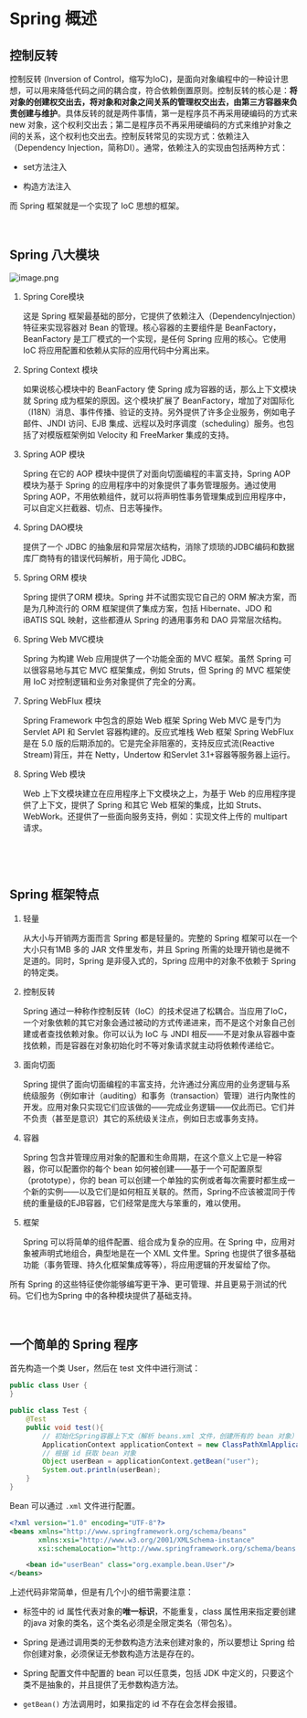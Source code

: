 # Spring 概述

## 控制反转

控制反转 (Inversion of Control，缩写为IoC)，是面向对象编程中的一种设计思想，可以用来降低代码之间的耦合度，符合依赖倒置原则。控制反转的核心是：**将对象的创建权交出去，将对象和对象之间关系的管理权交出去，由第三方容器来负责创建与维护**。具体反转的就是两件事情，第一是程序员不再采用硬编码的方式来 new 对象，这个权利交出去；第二是程序员不再采用硬编码的方式来维护对象之间的关系，这个权利也交出去。控制反转常见的实现方式：依赖注入（Dependency Injection，简称DI）。通常，依赖注入的实现由包括两种方式：

- set方法注入

- 构造方法注入

而 Spring 框架就是一个实现了 IoC 思想的框架。

&emsp;

## Spring 八大模块

![image.png](https://cdn.nlark.com/yuque/0/2022/png/21376908/1663726169861-b5acb757-17e0-4d3d-a811-400eb7edd1b3.png?x-oss-process=image%2Fwatermark%2Ctype_d3F5LW1pY3JvaGVp%2Csize_29%2Ctext_5Yqo5Yqb6IqC54K5%2Ccolor_FFFFFF%2Cshadow_50%2Ct_80%2Cg_se%2Cx_10%2Cy_10)

1. Spring Core模块
   
   这是 Spring 框架最基础的部分，它提供了依赖注入（DependencyInjection）特征来实现容器对 Bean 的管理。核心容器的主要组件是 BeanFactory，BeanFactory 是工厂模式的一个实现，是任何 Spring 应用的核心。它使用 IoC 将应用配置和依赖从实际的应用代码中分离出来。

2. Spring Context 模块
   
   如果说核心模块中的 BeanFactory 使 Spring 成为容器的话，那么上下文模块就 Spring 成为框架的原因。这个模块扩展了 BeanFactory，增加了对国际化（I18N）消息、事件传播、验证的支持。另外提供了许多企业服务，例如电子邮件、JNDI 访问、EJB 集成、远程以及时序调度（scheduling）服务。也包括了对模版框架例如 Velocity 和 FreeMarker 集成的支持。

3. Spring AOP 模块
   
   Spring 在它的 AOP 模块中提供了对面向切面编程的丰富支持，Spring AOP 模块为基于 Spring 的应用程序中的对象提供了事务管理服务。通过使用 Spring AOP，不用依赖组件，就可以将声明性事务管理集成到应用程序中，可以自定义拦截器、切点、日志等操作。

4. Spring DAO模块
   
   提供了一个 JDBC 的抽象层和异常层次结构，消除了烦琐的JDBC编码和数据库厂商特有的错误代码解析，用于简化 JDBC。

5. Spring ORM 模块
   
   Spring 提供了ORM 模块。Spring 并不试图实现它自己的 ORM 解决方案，而是为几种流行的 ORM 框架提供了集成方案，包括 Hibernate、JDO 和 iBATIS SQL 映射，这些都遵从 Spring 的通用事务和 DAO 异常层次结构。

6. Spring Web MVC模块
   
   Spring 为构建 Web 应用提供了一个功能全面的 MVC 框架。虽然 Spring 可以很容易地与其它 MVC 框架集成，例如 Struts，但 Spring 的 MVC 框架使用 IoC 对控制逻辑和业务对象提供了完全的分离。

7. Spring WebFlux 模块
   
   Spring Framework 中包含的原始 Web 框架 Spring Web MVC 是专门为 Servlet API 和 Servlet 容器构建的。反应式堆栈 Web 框架 Spring WebFlux 是在 5.0 版的后期添加的。它是完全非阻塞的，支持反应式流(Reactive Stream)背压，并在 Netty，Undertow 和Servlet 3.1+容器等服务器上运行。

8. Spring Web 模块
   
   Web 上下文模块建立在应用程序上下文模块之上，为基于 Web 的应用程序提供了上下文，提供了 Spring 和其它 Web 框架的集成，比如 Struts、WebWork。还提供了一些面向服务支持，例如：实现文件上传的 multipart 请求。

    

&emsp;

## Spring 框架特点

1. 轻量
   
   从大小与开销两方面而言 Spring 都是轻量的。完整的 Spring 框架可以在一个大小只有1MB 多的 JAR 文件里发布，并且 Spring 所需的处理开销也是微不足道的。同时，Spring 是非侵入式的，Spring 应用中的对象不依赖于 Spring 的特定类。

2. 控制反转
   
   Spring 通过一种称作控制反转（IoC）的技术促进了松耦合。当应用了IoC，一个对象依赖的其它对象会通过被动的方式传递进来，而不是这个对象自己创建或者查找依赖对象。你可以认为 IoC 与 JNDI 相反——不是对象从容器中查找依赖，而是容器在对象初始化时不等对象请求就主动将依赖传递给它。

3. 面向切面
   
   Spring 提供了面向切面编程的丰富支持，允许通过分离应用的业务逻辑与系统级服务（例如审计（auditing）和事务（transaction）管理）进行内聚性的开发。应用对象只实现它们应该做的——完成业务逻辑——仅此而已。它们并不负责（甚至是意识）其它的系统级关注点，例如日志或事务支持。

4. 容器
   
   Spring 包含并管理应用对象的配置和生命周期，在这个意义上它是一种容器，你可以配置你的每个 bean 如何被创建——基于一个可配置原型（prototype），你的 bean 可以创建一个单独的实例或者每次需要时都生成一个新的实例——以及它们是如何相互关联的。然而，Spring不应该被混同于传统的重量级的EJB容器，它们经常是庞大与笨重的，难以使用。

5. 框架
   
   Spring 可以将简单的组件配置、组合成为复杂的应用。在 Spring 中，应用对象被声明式地组合，典型地是在一个 XML 文件里。Spring 也提供了很多基础功能（事务管理、持久化框架集成等等），将应用逻辑的开发留给了你。

所有 Spring 的这些特征使你能够编写更干净、更可管理、并且更易于测试的代码。它们也为Spring 中的各种模块提供了基础支持。

&emsp;

## 一个简单的 Spring 程序

首先构造一个类 User，然后在 test 文件中进行测试：

```java
public class User {
}

public class Test {
    @Test
    public void test(){
        // 初始化Spring容器上下文（解析 beans.xml 文件，创建所有的 bean 对象）
        ApplicationContext applicationContext = new ClassPathXmlApplicationContext("beans.xml");
        // 根据 id 获取 bean 对象
        Object userBean = applicationContext.getBean("user");
        System.out.println(userBean);
    }
}
```

Bean 可以通过 `.xml` 文件进行配置。

```xml
<?xml version="1.0" encoding="UTF-8"?>
<beans xmlns="http://www.springframework.org/schema/beans"
       xmlns:xsi="http://www.w3.org/2001/XMLSchema-instance"
       xsi:schemaLocation="http://www.springframework.org/schema/beans http://www.springframework.org/schema/beans/spring-beans.xsd">

    <bean id="userBean" class="org.example.bean.User"/>
</beans>
```

上述代码非常简单，但是有几个小的细节需要注意：

* <bean> 标签中的 id 属性代表对象的**唯一标识**，不能重复，class 属性用来指定要创建的java 对象的类名，这个类名必须是全限定类名（带包名）。

* Spring 是通过调用类的无参数构造方法来创建对象的，所以要想让 Spring 给你创建对象，必须保证无参数构造方法是存在的。

* Spring 配置文件中配置的 bean 可以任意类，包括 JDK 中定义的，只要这个类不是抽象的，并且提供了无参数构造方法。

* `getBean()` 方法调用时，如果指定的 id 不存在会怎样会报错。
